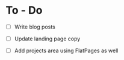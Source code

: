 # To - Do
- [ ] Write blog posts
- [ ] Update landing page copy
- [ ] Add projects area using FlatPages as well

